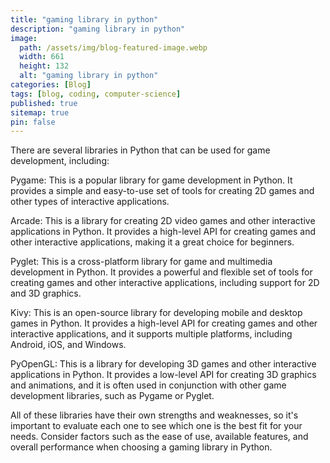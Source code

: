 ```yaml
---
title: "gaming library in python"
description: "gaming library in python"
image:
  path: /assets/img/blog-featured-image.webp
  width: 661
  height: 132
  alt: "gaming library in python"
categories: [Blog]
tags: [blog, coding, computer-science]
published: true
sitemap: true
pin: false
---
```



There are several libraries in Python that can be used for game development, including:

Pygame: This is a popular library for game development in Python. It provides a simple and easy-to-use set of tools for creating 2D games and other types of interactive applications.

Arcade: This is a library for creating 2D video games and other interactive applications in Python. It provides a high-level API for creating games and other interactive applications, making it a great choice for beginners.

Pyglet: This is a cross-platform library for game and multimedia development in Python. It provides a powerful and flexible set of tools for creating games and other interactive applications, including support for 2D and 3D graphics.

Kivy: This is an open-source library for developing mobile and desktop games in Python. It provides a high-level API for creating games and other interactive applications, and it supports multiple platforms, including Android, iOS, and Windows.

PyOpenGL: This is a library for developing 3D games and other interactive applications in Python. It provides a low-level API for creating 3D graphics and animations, and it is often used in conjunction with other game development libraries, such as Pygame or Pyglet.

All of these libraries have their own strengths and weaknesses, so it's important to evaluate each one to see which one is the best fit for your needs. Consider factors such as the ease of use, available features, and overall performance when choosing a gaming library in Python.



